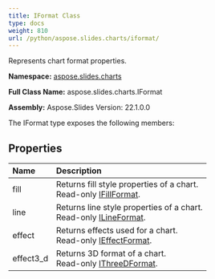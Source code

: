 ```yaml
---
title: IFormat Class
type: docs
weight: 810
url: /python/aspose.slides.charts/iformat/
---
```


Represents chart format properties.

**Namespace:** [aspose.slides.charts](/python/aspose.slides.charts/)

**Full Class Name:** aspose.slides.charts.IFormat

**Assembly:**  Aspose.Slides Version: 22.1.0.0

The IFormat type exposes the following members:
## **Properties**
|**Name**|**Description**|
| :- | :- |
|fill|Returns fill style properties of a chart.<br/>            Read-only [IFillFormat](/python/aspose.slides/ifillformat/).|
|line|Returns line style properties of a chart.<br/>            Read-only [ILineFormat](/python/aspose.slides/ilineformat/).|
|effect|Returns effects used for a chart.<br/>            Read-only [IEffectFormat](/python/aspose.slides/ieffectformat/).|
|effect3_d|Returns 3D format of a chart.<br/>            Read-only [IThreeDFormat](/python/aspose.slides/ithreedformat/).|
